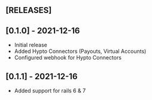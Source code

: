 ## [RELEASES]

## [0.1.0] - 2021-12-16

- Initial release
- Added Hypto Connectors (Payouts, Virtual Accounts)
- Configured webhook for Hypto Connectors

## [0.1.1] - 2021-12-16
- Added support for rails 6 & 7

